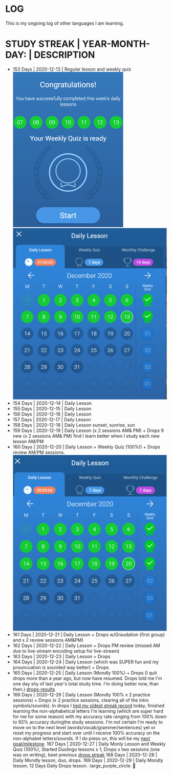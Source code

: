 # LOG 
This is my ongoing log of other languages I am learning. <br>


# STUDY STREAK | YEAR-MONTH-DAY: | DESCRIPTION <br>
* 153 Days | 2020-12-13 | Regular lesson and weekly quiz<br>
![Daily Lesson](https://github.com/EO4wellness/T-I-L/blob/main/polyglot/la-otra/images/2020-12-13-lesson.png)
![Weekly Quiz](https://github.com/EO4wellness/T-I-L/blob/main/polyglot/la-otra/images/2020-december-week2.png) <br>
* 154 Days | 2020-12-14 | Daily Lesson <br>
* 155 Days | 2020-12-15 | Daily Lesson <br>
* 156 Days | 2020-12-16 | Daily Lesson <br>
* 157 Days | 2020-12-17 | Daily Lesson <br>
* 158 Days | 2020-12-18 | Daily Lesson sunset, sunrise, sun <br>
* 159 Days | 2020-12-19 | Daily Lesson (x 2 sessions AM& PM) + Drops 9 new (x 2 sessions AM& PM) find I learn better when I study each new lesson AM/PM<br>
* 160 Days | 2020-12-20 | Daily Lesson + Weekly Quiz (100%!) + Drops review AM/PM sessions. <br>
![100 Percent on Weekly Quiz Score](https://github.com/EO4wellness/T-I-L/blob/main/polyglot/la-otra/images/2020-12-20-weekly-quiz-100-percent.png)
* 161 Days | 2020-12-21 | Daily Lesson + Drops  w/Graudation (first group) and x 2 review sessions AM&PM)
* 162 Days | 2020-12-22 | Daily Lesson + Drops PM review (missed AM due to live-stream encoding setup for live-stream)
* 163 Days | 2020-12-23 | Daily Lesson + Drops
* 164 Days | 2020-12-24 | Daily Lesson (which was SUPER fun and my prouncuation is sounded way better) + Drops
* 165 Days | 2020-12-25 | Daily Lesson (Mondly 100%) + Drops (I quit drops more than a year ago, but now have resumed.  Drops told me I'm one day shy of last year's total study time.  I'm doing better now, than then.) [drops-results](https://github.com/EO4wellness/T-I-L/blob/main/polyglot/la-otra/images/2020-12-25-building%20momentum-rebuilding%20skills.png)
* 166 Days | 2020-12-26 | Daily Lesson (Mondly 100% x 2 practice sessions) + Drops (x 2 practice sessions, clearing all of the intro symbols/sounds).  In drops I [tied my oldest streak record](https://github.com/EO4wellness/T-I-L/blob/main/polyglot/la-otra/images/2020-12-26-times-2-study-sessions-AM-PM.png) today, finished learning the non-alphabetical letters I'm learning (which are super hard for me for some reason) with my accuracy rate ranging from 100% down to 92% accuracy duringthe study sessions. I'm not certain I'm ready to move on to the next level (words/vocab/grammer/sentences) yet or reset my progress and start over until I receive 100% accuracy on the non-alphabet letters/sounds. If I do press on, this will be my [next goal/milestone](https://github.com/EO4wellness/T-I-L/blob/main/polyglot/la-otra/images/2020-12-26_next-milesone.png).
167 Days | 2020-12-27 | Daily Monly Lesson and Weekly Quiz (100%), Started Duolingo lessons x 1, Drops x two sessions (one was on writing), beet previous [drops streak](https://github.com/EO4wellness/T-I-L/blob/main/polyglot/la-otra/images/2020-12-27-drops-session.jpg)
168 Days   | 2020-12-28 | Daily Mondly lesson, duo, drops. 
169 Days | 2020-12-29 | Daily Mondly lesson; 12 Days Daily Drops lesson.
 :large_purple_circle:
 :large_blue_circle:
